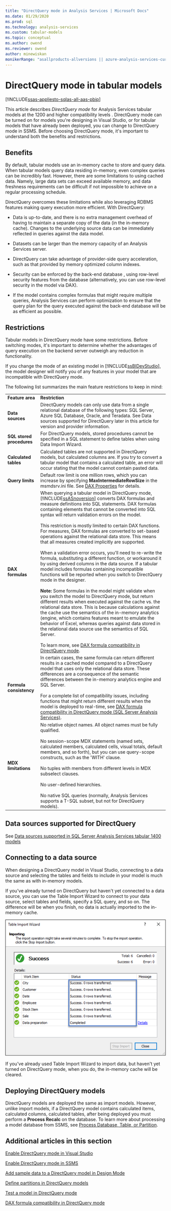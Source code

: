 ```yaml
---
title: "DirectQuery mode in Analysis Services | Microsoft Docs"
ms.date: 01/29/2020
ms.prod: sql
ms.technology: analysis-services
ms.custom: tabular-models
ms.topic: conceptual
ms.author: owend
ms.reviewer: owend
author: minewiskan
monikerRange: "asallproducts-allversions || azure-analysis-services-current || power-bi-premium-current || >= sql-analysis-services-2016"
---
```

# DirectQuery mode in tabular models

[!INCLUDE[ssas-appliesto-sqlas-all-aas-pbip](../../includes/ssas-appliesto-sqlas-all-aas-pbip.md)]

  This article describes *DirectQuery mode* for Analysis Services tabular models at the 1200 and higher compatibility levels
  . DirectQuery mode can be turned on for models you're designing in Visual Studio, or for tabular models that have already been deployed, you can change to DirectQuery mode in SSMS. Before choosing DirectQuery mode, it's important to understand both the benefits and restrictions.
  
##  <a name="bkmk_Benefits"></a> Benefits

 By default, tabular models use an in-memory cache to store and query data. When tabular models query data residing in-memory, even complex queries can be incredibly fast. However, there are some limitations to using cached data. Namely, large data sets can exceed available memory, and data freshness requirements can be difficult if not impossible to achieve on a regular processing schedule.  
  
 DirectQuery overcomes these limitations while also leveraging RDBMS features making query execution more efficient. With DirectQuery:  
  
-   Data is up-to-date, and there is no extra management overhead of having to maintain a separate copy of the data (in the in-memory cache). Changes to the underlying source data can be immediately reflected in queries against the data model.  
  
-   Datasets can be larger than the memory capacity of an Analysis Services server.  
  
-   DirectQuery can take advantage of provider-side query acceleration, such as that provided by memory optimized column indexes.  
  
-   Security can be enforced by the back-end database , using row-level security features from the database (alternatively, you can use row-level security in the model via DAX).  
  
-   If the model contains complex formulas that might require multiple queries, Analysis Services can perform optimization to ensure that the query plan for the query executed against the back-end database will be as efficient as possible.  
  
##  <a name="bkmk_prereq"></a>Restrictions

Tabular models in DirectQuery mode have some restrictions. Before switching modes, it's important to determine whether the advantages of query execution on the backend server outweigh any reduction in functionality.  
  
 If you change the mode of an existing model in [!INCLUDE[ssBIDevStudio](../../includes/ssbidevstudio-md.md)], the model designer will notify you of any features in your model that are incompatible with DirectQuery mode.  
  
 The following list summarizes the main feature restrictions to keep in mind:  
  
|||  
|-|-|  
|**Feature area**|**Restriction**|  
|**Data sources**|DirectQuery models can only use data from a single relational database of the following types: SQL Server, Azure SQL Database, Oracle, and Teradata.  See Data sources supported for DirectQuery later in this article for version and provider information.| 
|**SQL stored procedures**|For DirectQuery models, stored procedures cannot be specified in a SQL statement to define tables when using Data Import Wizard. |   
|**Calculated tables**|Calculated tables are not supported in DirectQuery models, but calculated columns are. If you try to convert a tabular model that contains a calculated table, an error will occur stating that the model cannot contain pasted data.|  
|**Query limits**|Default row limit is one million rows, which you can increase by specifying **MaxIntermediateRowSize** in the msmdsrv.ini file. See [DAX Properties](../../analysis-services/server-properties/dax-properties.md) for details.
|**DAX formulas**|When querying a tabular model in DirectQuery mode, [!INCLUDE[ssASnoversion](../../includes/ssasnoversion-md.md)] converts DAX formulas and measure definitions into SQL statements. DAX formulas containing elements that cannot be converted into SQL syntax will return validation errors on the model.<br /><br /> This restriction is mostly limited to certain DAX functions. For measures, DAX formulas are converted to set-based operations against the relational data store. This means that all measures created implicitly are supported. <br /><br /> When a validation error occurs, you'll need to re-write the formula, substituting a different function, or workaround it by using derived columns in the data source.  If a tabular model includes formulas containing incompatible functions will be reported when you switch to DirectQuery mode in the designer. <br /><br />**Note:**  Some formulas in the model might validate when you switch the model to DirectQuery mode, but return different results when executed against the cache vs. the relational data store. This is because calculations against the cache use the semantics of the in-memory analytics (engine, which contains features meant to emulate the behavior of Excel, whereas queries against data stored in the relational data source use the semantics of SQL Server.<br /><br />To learn more, see [DAX formula compatibility in DirectQuery mode](../../analysis-services/tabular-models/dax-formula-compatibility-in-directquery-mode-ssas-2016.md).|  
|**Formula consistency**|In certain cases, the same formula can return different results in a cached model compared to a DirectQuery model that uses only the relational data store. These differences are a consequence of the semantic differences between the in-memory analytics engine and SQL Server.<br /><br /> For a complete list of compatibility issues, including functions that might return different results when the model is deployed to real-time, see [DAX formula compatibility in DirectQuery mode (SQL Server Analysis Services)](../../analysis-services/tabular-models/dax-formula-compatibility-in-directquery-mode-ssas-2016.md).|  
|**MDX limitations**|No relative object names. All object names must be fully qualified.<br /><br /> No session-scope MDX statements (named sets, calculated members, calculated cells, visual totals, default members, and so forth), but you can use query-scope constructs, such as the 'WITH' clause.<br /><br /> No tuples with members from different levels in MDX subselect clauses.<br /><br /> No user-defined hierarchies.<br /><br /> No native SQL queries (normally, Analysis Services supports a T-SQL subset, but not for DirectQuery models).|  

## Data sources supported for DirectQuery

See [Data sources supported in SQL Server Analysis Services tabular 1400 models](data-sources-supported-ssas-tabular-1400.md)

## Connecting to a data source

When designing a DirectQuery model in Visual Studio, connecting to a data source and selecting the tables and fields to include in your model is much the same as with in-memory models. 

If you've already turned on DirectQuery but haven't yet connected to a data source, you can use the Table Import Wizard to connect to your data source, select tables and fields, specify a SQL query, and so on. The difference will be when you finish, no data is actually imported to the in-memory cache. 

![DirectQuery import success](../../analysis-services/tabular-models/media/directquery-import-success.png)

If you've already used Table Import Wizard to import data, but haven't yet turned on DirectQuery mode, when you do, the in-memory cache will be cleared.

## Deploying DirectQuery models

DirectQuery models are deployed the same as import models. However, unlike import models, if a DirectQuery model contains calculated items, calculated columns, calculated tables, after being deployed you must perform a **Process Recalc** on the database. To learn more about processing a model database from SSMS, see [Process Database, Table, or Partition](process-database-table-or-partition-analysis-services.md).

  
## Additional articles in this section

[Enable DirectQuery mode in Visual Studio](../../analysis-services/tabular-models/enable-directquery-mode-in-ssdt.md)

[Enable DirectQuery mode in SSMS](../../analysis-services/tabular-models/enable-directquery-mode-in-ssms.md)

[Add sample data to a DirectQuery model in Design Mode](../../analysis-services/tabular-models/add-sample-data-to-a-directquery-model-in-design-mode.md)

[Define partitions in DirectQuery models](../../analysis-services/tabular-models/define-partitions-in-directquery-models-ssas-tabular.md)
  
[Test a model in DirectQuery mode](../../analysis-services/tabular-models/test-a-model-in-directquery-mode.md)

[DAX formula compatibility in DirectQuery mode](../../analysis-services/tabular-models/dax-formula-compatibility-in-directquery-mode-ssas-2016.md)
  

